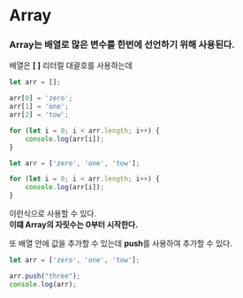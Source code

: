 # Array

### Array는 배열로 많은 변수를 한번에 선언하기 위해 사용된다. <br>
배열은 **[ ]** 리터럴 대괄호를 사용하는데
``` javascript
let arr = []; 

arr[0] = 'zero';
arr[1] = 'one';
arr[2] = 'tow';

for (let i = 0; i < arr.length; i++) {
    console.log(arr[i]);
}    
```
``` javascript
let arr = ['zero', 'one', 'tow']; 

for (let i = 0; i < arr.length; i++) {
    console.log(arr[i]);
}
```
이런식으로 사용할 수 있다. <br>
**이떄 Array의 자릿수는 0부터 시작한다.**

또 배열 안에 값을 추가할 수 있는데 **push**를 사용하여 추가할 수 있다.

``` javascript
let arr = ['zero', 'one', 'tow']; 

arr.push("three");
console.log(arr);
```
